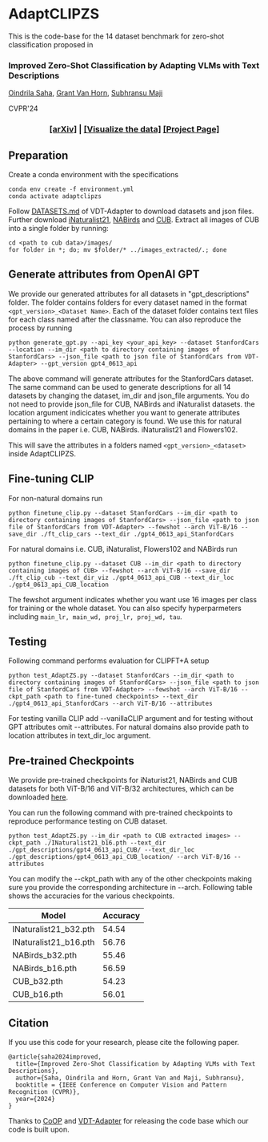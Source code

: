 # AdaptCLIPZS

This is the code-base for the 14 dataset benchmark for zero-shot classification proposed in

### Improved Zero-Shot Classification by Adapting VLMs with Text Descriptions

[Oindrila Saha](http://oindrilasaha.github.io), [Grant Van Horn](https://gvh.codes), [Subhransu Maji](http://people.cs.umass.edu/~smaji/) 

CVPR'24

<h3 align="center">
  <a href="https://arxiv.org/abs/2401.02460">[arXiv]</a> | 
  <a href="https://cvl-umass.github.io/AdaptCLIPZS/">[Visualize the data]</a>
    <a href="https://github.com/cvl-umass/AdaptCLIPZS/tree/main">[Project Page]</a>
</h3>



## Preparation

Create a conda environment with the specifications
```
conda env create -f environment.yml
conda activate adaptclipzs
```

Follow [DATASETS.md](https://github.com/mayug/VDT-Adapter/blob/main/DATASETS.md) of VDT-Adapter to download datasets and json files. Further download [iNaturalist21](https://github.com/visipedia/inat_comp/tree/master/2021), [NABirds](https://dl.allaboutbirds.org/nabirds) and [CUB](https://www.vision.caltech.edu/datasets/cub_200_2011/).
Extract all images of CUB into a single folder by running:
```
cd <path to cub data>/images/ 
for folder in *; do; mv $folder/* ../images_extracted/.; done
```

## Generate attributes from OpenAI GPT

We provide our generated attributes for all datasets in "gpt_descriptions" folder. The folder contains folders for every dataset named in the format `<gpt_version>_<Dataset Name>`. Each of the dataset folder contains text files for each class named after the classname. You can also reproduce the process by running
```
python generate_gpt.py --api_key <your_api_key> --dataset StanfordCars --location --im_dir <path to directory containing images of StanfordCars> --json_file <path to json file of StanfordCars from VDT-Adapter> --gpt_version gpt4_0613_api
``` 

The above command will generate attributes for the StanfordCars dataset. The same command can be used to generate descriptions for all 14 datasets by changing the dataset, im_dir and json_file arguments. You do not need to provide json_file for CUB, NABirds and iNaturalist datasets. the location argument indicicates whether you want to generate attributes pertaining to where a certain category is found. We use this for natural domains in the paper i.e. CUB, NABirds. iNaturalist21 and Flowers102.

This will save the attributes in a folders named `<gpt_version>_<dataset>` inside AdaptCLIPZS.

## Fine-tuning CLIP

For non-natural domains run
```
python finetune_clip.py --dataset StanfordCars --im_dir <path to directory containing images of StanfordCars> --json_file <path to json file of StanfordCars from VDT-Adapter> --fewshot --arch ViT-B/16 --save_dir ./ft_clip_cars --text_dir ./gpt4_0613_api_StanfordCars
```

For natural domains i.e. CUB, iNaturalist, Flowers102 and NABirds run
```
python finetune_clip.py --dataset CUB --im_dir <path to directory containing images of CUB> --fewshot --arch ViT-B/16 --save_dir ./ft_clip_cub --text_dir_viz ./gpt4_0613_api_CUB --text_dir_loc ./gpt4_0613_api_CUB_location
```

The fewshot argument indicates whether you want use 16 images per class for training or the whole dataset. You can also specify hyperparmeters including `main_lr, main_wd, proj_lr, proj_wd, tau`.


## Testing

Following command performs evaluation for CLIPFT+A setup

```
python test_AdaptZS.py --dataset StanfordCars --im_dir <path to directory containing images of StanfordCars> --json_file <path to json file of StanfordCars from VDT-Adapter> --fewshot --arch ViT-B/16 --ckpt_path <path to fine-tuned checkpoints> --text_dir ./gpt4_0613_api_StanfordCars --arch ViT-B/16 --attributes
```

For testing vanilla CLIP add --vanillaCLIP argument and for testing without GPT attributes omit --attributes. For natural domains also provide path to location attributes in text_dir_loc argument. 

## Pre-trained Checkpoints

We provide pre-trained checkpoints for iNaturist21, NABirds and CUB datasets for both ViT-B/16 and ViT-B/32 architectures, which can be downloaded [here](https://drive.google.com/drive/folders/1EGtnjHZSEUe-BY-v9r_5Zecbadv4E7vk?usp=share_link).

You can run the following command with pre-trained checkpoints to reproduce performance testing on CUB dataset.

```
python test_AdaptZS.py --im_dir <path to CUB extracted images> --ckpt_path ./INaturalist21_b16.pth --text_dir ./gpt_descriptions/gpt4_0613_api_CUB/ --text_dir_loc ./gpt_descriptions/gpt4_0613_api_CUB_location/ --arch ViT-B/16 --attributes
```
 You can modify the --ckpt_path with any of the other checkpoints making sure you provide the corresponding architecture in --arch. Following table shows the accuracies for the various checkpoints.
 
 Model | Accuracy
 --- | ---
 INaturalist21_b32.pth | 54.54
 INaturalist21_b16.pth | 56.76
 NABirds_b32.pth | 55.46
 NABirds_b16.pth | 56.59
 CUB_b32.pth | 54.23
 CUB_b16.pth | 56.01


## Citation
If you use this code for your research, please cite the following paper.

```
@article{saha2024improved,
  title={Improved Zero-Shot Classification by Adapting VLMs with Text Descriptions},
  author={Saha, Oindrila and Horn, Grant Van and Maji, Subhransu},
  booktitle = {IEEE Conference on Computer Vision and Pattern Recognition (CVPR)},
  year={2024}
}
```

Thanks to [CoOP](https://github.com/KaiyangZhou/CoOp) and [VDT-Adapter](https://github.com/mayug/VDT-Adapter) for releasing the code base which our code is built upon.
